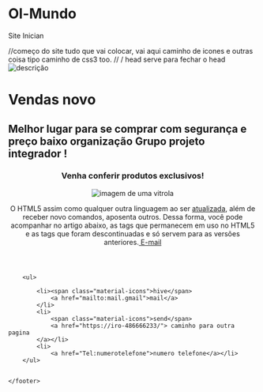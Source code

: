 # Ol-Mundo
Site Inician

<!DOCTYPE html>
<html>
//começo do site tudo que vai colocar, vai aqui caminho de icones e outras coisa tipo caminho de css3 too.
<head>
    <meta charset="utf-8">
    <title> VENDAS
    </title>
    <link rel="stylesheet" href="https://fonts.googleapis.com/icon?family=Material+Icons">
    <link rel="stylesheet" href="./style.css">
    // / head serve para fechar o head 
</head>

<body>
    <hander>
        <img src="imagem" alt="descrição">
        <h1 id="title"> Vendas novo </h1>
    </hander>
    <section>
        <hander>
            <h2 class="subtitle">Melhor lugar para se comprar com segurança e preço baixo organização Grupo projeto integrador !</h2>
        </hander>
        <article class="post">
            <header>
                <h3 class="post_title">Venha conferir produtos exclusivos!</h3>
                <img src="https://i.pinimg.com/236x/9e/ef/2a/9eef2a90baffcdc4d84ff90a9f2e7ec2.jpg" alt="imagem de uma vitrola" </header>
                <p> O HTML5 assim como qualquer outra linguagem ao ser <a href="https:///" target="_blank"> atualizada</a>, além de receber novo comandos, aposenta outros. Dessa forma, você pode acompanhar no artigo
                    abaixo, as tags que permanecem em uso no HTML5 e as tags que foram descontinuadas e só servem para as versões anteriores.<a href="mailto:email"> E-mail</a> </p>
        </article>
    </section>
    <footer>

        <ul>

            <li><span class="material-icons">hive</span>
                <a href="mailto:mail.gmail">mail</a>
            </li>
            <li>
                <span class="material-icons">send</span>
                <a href="https://iro-486666233/"> caminho para outra pagina
            </a></li>
            <li>
                <a href="Tel:numerotelefone">numero telefone</a></li>
        </ul>


    </footer>
</body>

</html>
